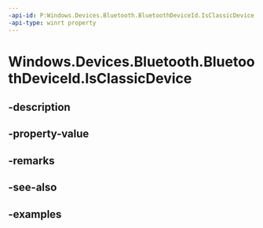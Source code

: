 ```yaml
---
-api-id: P:Windows.Devices.Bluetooth.BluetoothDeviceId.IsClassicDevice
-api-type: winrt property
---
```


<!-- Property syntax.
public bool IsClassicDevice { get; }
-->

# Windows.Devices.Bluetooth.BluetoothDeviceId.IsClassicDevice

## -description

## -property-value

## -remarks

## -see-also

## -examples

